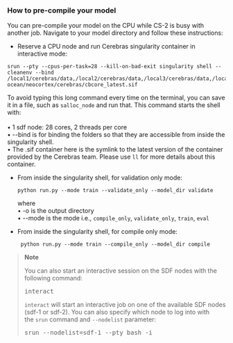 
### How to pre-compile your model
You can pre-compile your model on the CPU while CS-2 is busy with another job. Navigate to your model directory and follow these instructions:

* Reserve a CPU node and run Cerebras singularity container in interactive mode:
```
srun --pty --cpus-per-task=28 --kill-on-bad-exit singularity shell --cleanenv --bind /local1/cerebras/data,/local2/cerebras/data,/local3/cerebras/data,/local4/cerebras/data,$PROJECT ocean/neocortex/cerebras/cbcore_latest.sif
```

   To avoid typing this long command every time on the terminal, you can save it in a file, such as `salloc_node` and run that. This command starts the shell with:<br /> <br />
           &bullet; 1 sdf node: 28 cores, 2 threads per core<br />
         &bullet;  --bind is for binding the folders so that they are accessible from inside the singularity shell.<br />
         &bullet; The .sif container here is the symlink to the latest version of the container provided by the Cerebras team. Please use `ll` for more details about this container.

* From inside the singularity shell, for validation only mode:
    ```
    python run.py --mode train --validate_only --model_dir validate
    ```
    where <br />
      &bullet; -o is the output directory<br />
      &bullet; --mode is the mode i.e., `compile_only`, `validate_only`, `train`, `eval`

* From inside the singularity shell, for compile only mode:
    ```
     python run.py --mode train --compile_only --model_dir compile
    ```

<div class="note">
     <blockquote>
          <strong>Note</strong>
          <p>You can also start an interactive session on the SDF nodes with the following command:</p>
    <pre>interact</pre>

 <p><code>interact</code> will start an interactive job on one of the available SDF nodes (sdf-1 or sdf-2). You can also specify which node to log into with the <code>srun</code> command and <code>--nodelist</code> parameter:</p>
    <pre>srun --nodelist=sdf-1 --pty bash -i</pre>
     </blockquote>
</div> 
